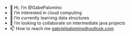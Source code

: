 - 👋 Hi, I’m @GabePalomino
- 👀 I’m interested in cloud computing
- 🌱 I’m currently learning data structures
- 💞️ I’m looking to collaborate on intermediate java projects
- 📫 How to reach me gabrielpalomino@outlook.com

<!---
GabePalomino/GabePalomino is a ✨ special ✨ repository because its `README.md` (this file) appears on your GitHub profile.
You can click the Preview link to take a look at your changes.
--->
